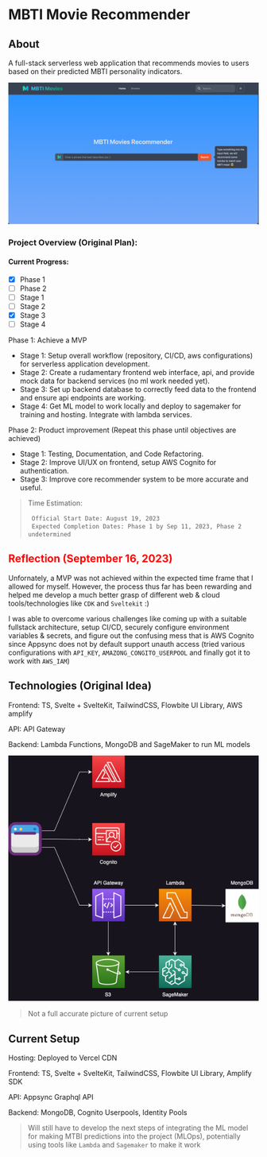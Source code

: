 # MBTI Movie Recommender

## About
A full-stack serverless web application that recommends movies to users based on their predicted MBTI personality indicators.

![MBTIMoviesHome](assets/MbtiMoviesHome.png)

### Project Overview (Original Plan):

#### Current Progress: 

- [x] Phase 1
- [ ] Phase 2
- [ ] Stage 1
- [ ] Stage 2
- [x] Stage 3
- [ ] Stage 4

Phase 1: Achieve a MVP
- Stage 1: Setup overall workflow (repository, CI/CD, aws configurations) for serverless application development.
- Stage 2: Create a rudamentary frontend web interface, api, and provide mock data for backend services (no ml work needed yet). 
- Stage 3: Set up backend database to correctly feed data to the frontend  and ensure api endpoints are working.
- Stage 4: Get ML model to work locally and deploy to sagemaker for training and hosting. Integrate with lambda services.

Phase 2: Product improvement (Repeat this phase until objectives are achieved)
- Stage 1: Testing, Documentation, and Code Refactoring.
- Stage 2: Improve UI/UX on frontend, setup AWS Cognito for authentication. 
- Stage 3: Improve core recommender system to be more accurate and useful.

> Time Estimation:
> ```
>  Official Start Date: August 19, 2023
>  Expected Completion Dates: Phase 1 by Sep 11, 2023, Phase 2 undetermined 
> ```
<h2 style="color: red;">Reflection (September 16, 2023)</h2>


Unfornately, a MVP was not achieved within the expected time frame that I allowed for myself. However, the process thus far has been rewarding and helped me develop a much better grasp of different web & cloud tools/technologies like `CDK` and `Sveltekit` :) 

I was able to overcome various challenges like coming up with a suitable fullstack architecture, setup CI/CD, securely configure environment variables & secrets, and figure out the confusing mess that is AWS Cognito since Appsync does not by default support unauth access (tried various configurations with `API_KEY`, `AMAZONG_CONGITO_USERPOOL` and finally got it to work with `AWS_IAM`)

## Technologies (Original Idea)
Frontend: TS, Svelte + SvelteKit, TailwindCSS, Flowbite UI Library, AWS amplify

API: API Gateway

Backend: Lambda Functions, MongoDB and SageMaker to run ML models

![Project Architecture](assets/RoughProjArch.png) 

> Not a full accurate picture of current setup

## Current Setup

Hosting: Deployed to Vercel CDN 

Frontend: TS, Svelte + SvelteKit, TailwindCSS, Flowbite UI Library, Amplify SDK

API: Appsync Graphql API

Backend: MongoDB, Cognito Userpools, Identity Pools

> Will still have to develop the next steps of integrating the ML model for making MTBI predictions into the project (MLOps), potentially using tools like `Lambda` and `Sagemaker` to make it work


